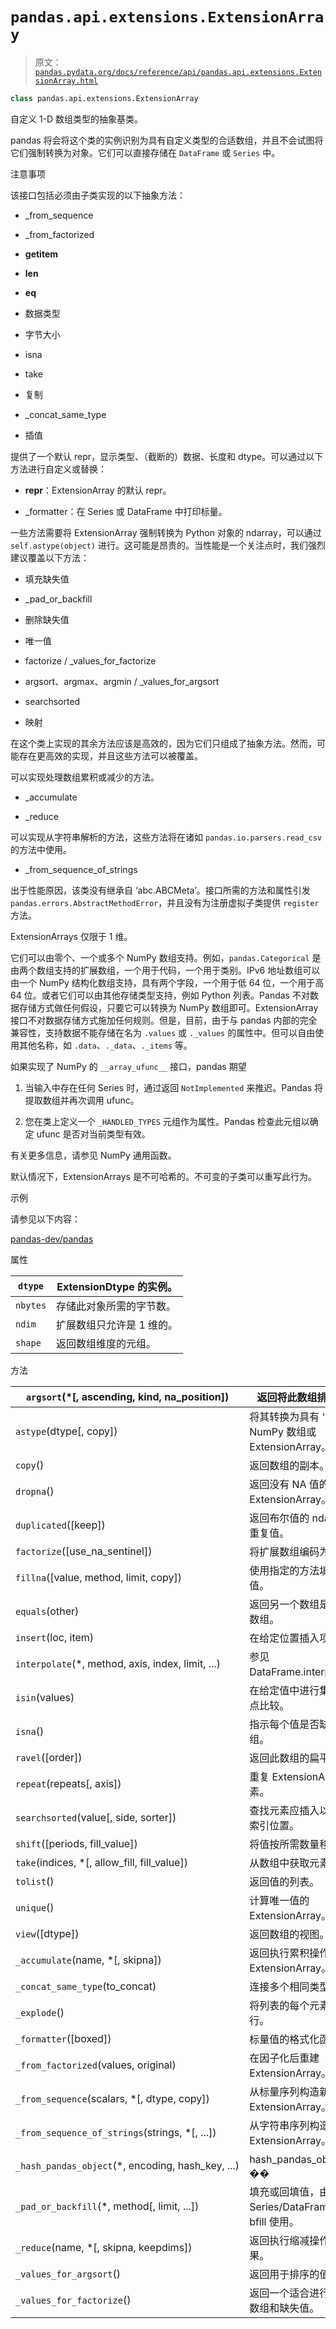 # `pandas.api.extensions.ExtensionArray`

> 原文：[`pandas.pydata.org/docs/reference/api/pandas.api.extensions.ExtensionArray.html`](https://pandas.pydata.org/docs/reference/api/pandas.api.extensions.ExtensionArray.html)

```py
class pandas.api.extensions.ExtensionArray
```

自定义 1-D 数组类型的抽象基类。

pandas 将会将这个类的实例识别为具有自定义类型的合适数组，并且不会试图将它们强制转换为对象。它们可以直接存储在 `DataFrame` 或 `Series` 中。

注意事项

该接口包括必须由子类实现的以下抽象方法：

+   _from_sequence

+   _from_factorized

+   __getitem__

+   __len__

+   __eq__

+   数据类型

+   字节大小

+   isna

+   take

+   复制

+   _concat_same_type

+   插值

提供了一个默认 repr，显示类型、（截断的）数据、长度和 dtype。可以通过以下方法进行自定义或替换：

+   __repr__：ExtensionArray 的默认 repr。

+   _formatter：在 Series 或 DataFrame 中打印标量。

一些方法需要将 ExtensionArray 强制转换为 Python 对象的 ndarray，可以通过 `self.astype(object)` 进行。这可能是昂贵的。当性能是一个关注点时，我们强烈建议覆盖以下方法：

+   填充缺失值

+   _pad_or_backfill

+   删除缺失值

+   唯一值

+   factorize / _values_for_factorize

+   argsort、argmax、argmin / _values_for_argsort

+   searchsorted

+   映射

在这个类上实现的其余方法应该是高效的，因为它们只组成了抽象方法。然而，可能存在更高效的实现，并且这些方法可以被覆盖。

可以实现处理数组累积或减少的方法。

+   _accumulate

+   _reduce

可以实现从字符串解析的方法，这些方法将在诸如 `pandas.io.parsers.read_csv` 的方法中使用。

+   _from_sequence_of_strings

出于性能原因，该类没有继承自 ‘abc.ABCMeta’。接口所需的方法和属性引发 `pandas.errors.AbstractMethodError`，并且没有为注册虚拟子类提供 `register` 方法。

ExtensionArrays 仅限于 1 维。

它们可以由零个、一个或多个 NumPy 数组支持。例如，`pandas.Categorical` 是由两个数组支持的扩展数组，一个用于代码，一个用于类别。IPv6 地址数组可以由一个 NumPy 结构化数组支持，具有两个字段，一个用于低 64 位，一个用于高 64 位。或者它们可以由其他存储类型支持，例如 Python 列表。Pandas 不对数据存储方式做任何假设，只要它可以转换为 NumPy 数组即可。ExtensionArray 接口不对数据存储方式施加任何规则。但是，目前，由于与 pandas 内部的完全兼容性，支持数据不能存储在名为 `.values` 或 `._values` 的属性中。但可以自由使用其他名称，如 `.data`、`._data`、`._items` 等。

如果实现了 NumPy 的 `__array_ufunc__` 接口，pandas 期望

1.  当输入中存在任何 Series 时，通过返回 `NotImplemented` 来推迟。Pandas 将提取数组并再次调用 ufunc。

1.  您在类上定义一个 `_HANDLED_TYPES` 元组作为属性。Pandas 检查此元组以确定 ufunc 是否对当前类型有效。

有关更多信息，请参见 NumPy 通用函数。

默认情况下，ExtensionArrays 是不可哈希的。不可变的子类可以重写此行为。

示例

请参见以下内容：

[pandas-dev/pandas](https://github.com/pandas-dev/pandas/blob/main/pandas/tests/extension/list/array.py)

属性

| `dtype` | ExtensionDtype 的实例。 |
| --- | --- |
| `nbytes` | 存储此对象所需的字节数。 |
| `ndim` | 扩展数组只允许是 1 维的。 |
| `shape` | 返回数组维度的元组。 |

方法

| `argsort`(*[, ascending, kind, na_position]) | 返回将此数组排序的索引。 |
| --- | --- |
| `astype`(dtype[, copy]) | 将其转换为具有 'dtype' 的 NumPy 数组或 ExtensionArray。 |
| `copy`() | 返回数组的副本。 |
| `dropna`() | 返回没有 NA 值的 ExtensionArray。 |
| `duplicated`([keep]) | 返回布尔值的 ndarray，表示重复值。 |
| `factorize`([use_na_sentinel]) | 将扩展数组编码为枚举类型。 |
| `fillna`([value, method, limit, copy]) | 使用指定的方法填充 NA/NaN 值。 |
| `equals`(other) | 返回另一个数组是否等同于此数组。 |
| `insert`(loc, item) | 在给定位置插入项目。 |
| `interpolate`(*, method, axis, index, limit, ...) | 参见 DataFrame.interpolate.__doc__。 |
| `isin`(values) | 在给定值中进行集合包含的逐点比较。 |
| `isna`() | 指示每个值是否缺失的一维数组。 |
| `ravel`([order]) | 返回此数组的扁平视图。 |
| `repeat`(repeats[, axis]) | 重复 ExtensionArray 的元素。 |
| `searchsorted`(value[, side, sorter]) | 查找元素应插入以保持顺序的索引位置。 |
| `shift`([periods, fill_value]) | 将值按所需数量移动。 |
| `take`(indices, *[, allow_fill, fill_value]) | 从数组中获取元素。 |
| `tolist`() | 返回值的列表。 |
| `unique`() | 计算唯一值的 ExtensionArray。 |
| `view`([dtype]) | 返回数组的视图。 |
| `_accumulate`(name, *[, skipna]) | 返回执行累积操作的 ExtensionArray。 |
| `_concat_same_type`(to_concat) | 连接多个相同类型的数组。 |
| `_explode`() | 将列表的每个元素转换为一行。 |
| `_formatter`([boxed]) | 标量值的格式化函数。 |
| `_from_factorized`(values, original) | 在因子化后重建 ExtensionArray。 |
| `_from_sequence`(scalars, *[, dtype, copy]) | 从标量序列构造新的 ExtensionArray。 |
| `_from_sequence_of_strings`(strings, *[, ...]) | 从字符串序列构造新的 ExtensionArray。 |
| `_hash_pandas_object`(*, encoding, hash_key, ...) | hash_pandas_object 的钩子�� |
| `_pad_or_backfill`(*, method[, limit, ...]) | 填充或回填值，由 Series/DataFrame 的 ffill 和 bfill 使用。 |
| `_reduce`(name, *[, skipna, keepdims]) | 返回执行缩减操作的标量结果。 |
| `_values_for_argsort`() | 返回用于排序的值。 |
| `_values_for_factorize`() | 返回一个适合进行因子分解的数组和缺失值。 |
